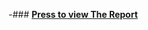 -### **[Press to view The Report](https://github.com/AssemAyman/Mastering-Embedded-System-Online-Diploma/blob/main/HighPressure_Detection_Project/Report.pdf)**
